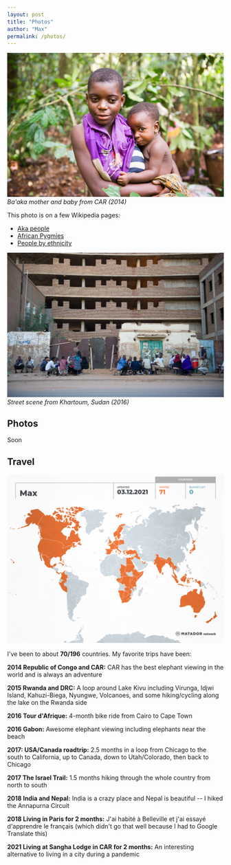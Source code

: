 ```yaml
---
layout: post
title: "Photos"
author: "Max"
permalink: /photos/
---
```


![Ba'aka from CAR](../assets/photos/baaka.jpg)
*Ba'aka mother and baby from CAR (2014)*

This photo is on a few Wikipedia pages: 
- [Aka people](https://en.wikipedia.org/wiki/Aka_people)
- [African Pygmies](https://en.wikipedia.org/wiki/African_Pygmies)
- [People by ethnicity](https://commons.wikimedia.org/wiki/People_by_ethnicity)

![Ba'aka from CAR](../assets/photos/khartoum.jpg)
*Street scene from Khartoum, Sudan (2016)*

## Photos

Soon

## Travel
![Travel map](../assets/my-travel-map.png)

I've been to about **70/196** countries. My favorite trips have been:

**2014 Republic of Congo and CAR:** CAR has the best elephant viewing in the world and is always an adventure

**2015 Rwanda and DRC:** A loop around Lake Kivu including Virunga, Idjwi Island, Kahuzi-Biega, Nyungwe, Volcanoes, and some hiking/cycling along the lake on the Rwanda side

**2016 Tour d'Afrique:** 4-month bike ride from Cairo to Cape Town

**2016 Gabon:** Awesome elephant viewing including elephants near the beach

**2017: USA/Canada roadtrip:** 2.5 months in a loop from Chicago to the south to California, up to Canada, down to Utah/Colorado, then back to Chicago

**2017 The Israel Trail:** 1.5 months hiking through the whole country from north to south 

**2018 India and Nepal:** India is a crazy place and Nepal is beautiful -- I hiked the Annapurna Circuit

**2018 Living in Paris for 2 months:** J'ai habité à Belleville et j'ai essayé d'apprendre le français (which didn't go that well because I had to Google Translate this)

**2021 Living at Sangha Lodge in CAR for 2 months:** An interesting alternative to living in a city during a pandemic 